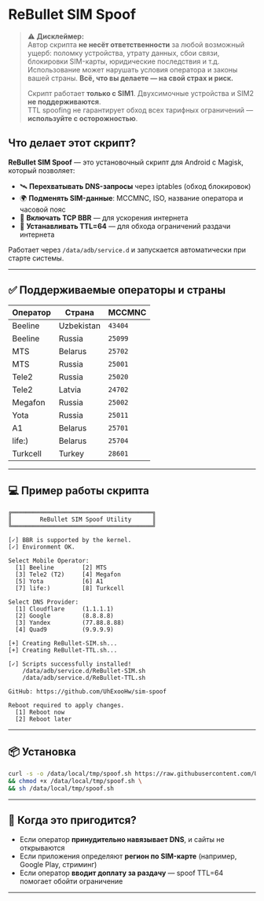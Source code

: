 # **ReBullet SIM Spoof**

> ⚠️ **Дисклеймер:**  
> Автор скрипта **не несёт ответственности** за любой возможный ущерб: поломку устройства, утрату данных, сбои связи, блокировки SIM-карты, юридические последствия и т.д.  
> Использование может нарушать условия оператора и законы вашей страны. **Всё, что вы делаете — на свой страх и риск.**
>
> Скрипт работает **только с SIM1**. Двухсимочные устройства и SIM2 **не поддерживаются**.  
> TTL spoofing не гарантирует обход всех тарифных ограничений — **используйте с осторожностью**.

## **Что делает этот скрипт?**

**ReBullet SIM Spoof** — это установочный скрипт для Android с Magisk, который позволяет:

- 🛰 **Перехватывать DNS-запросы** через iptables (обход блокировок)
- 🌍 **Подменять SIM-данные**: MCCMNC, ISO, название оператора и часовой пояс
- 🚀 **Включать TCP BBR** — для ускорения интернета
- 📶 **Устанавливать TTL=64** — для обхода ограничений раздачи интернета

Работает через `/data/adb/service.d` и запускается автоматически при старте системы.

---

## ✅ **Поддерживаемые операторы и страны**

| Оператор   | Страна     | MCCMNC  |
|------------|------------|---------|
| Beeline    | Uzbekistan | `43404` |
| Beeline    | Russia     | `25099` |
| MTS        | Belarus    | `25702` |
| MTS        | Russia     | `25001` |
| Tele2      | Russia     | `25020` |
| Tele2      | Latvia     | `24702` |
| Megafon    | Russia     | `25002` |
| Yota       | Russia     | `25011` |
| A1         | Belarus    | `25701` |
| life:)     | Belarus    | `25704` |
| Turkcell   | Turkey     | `28601` |

---

## 💻 **Пример работы скрипта**

```
╔════════════════════════════════════════╗
║        ReBullet SIM Spoof Utility      ║
╚════════════════════════════════════════╝

[✓] BBR is supported by the kernel.
[✓] Environment OK.

Select Mobile Operator:
  [1] Beeline        [2] MTS
  [3] Tele2 (T2)     [4] Megafon
  [5] Yota           [6] A1
  [7] life:)         [8] Turkcell

Select DNS Provider:
  [1] Cloudflare     (1.1.1.1)
  [2] Google         (8.8.8.8)
  [3] Yandex         (77.88.8.88)
  [4] Quad9          (9.9.9.9)

[+] Creating ReBullet-SIM.sh...
[+] Creating ReBullet-TTL.sh...

[✓] Scripts successfully installed!
    /data/adb/service.d/ReBullet-SIM.sh
    /data/adb/service.d/ReBullet-TTL.sh

GitHub: https://github.com/UhExooHw/sim-spoof

Reboot required to apply changes.
  [1] Reboot now
  [2] Reboot later
```

---

## 📦 **Установка**

```bash
curl -s -o /data/local/tmp/spoof.sh https://raw.githubusercontent.com/UhExooHw/sim-spoof/main/spoof.sh \
&& chmod +x /data/local/tmp/spoof.sh \
&& sh /data/local/tmp/spoof.sh
```

---

## 🎯 **Когда это пригодится?**

- Если оператор **принудительно навязывает DNS**, и сайты не открываются  
- Если приложения определяют **регион по SIM-карте** (например, Google Play, стриминг)  
- Если оператор **вводит доплату за раздачу** — spoof TTL=64 помогает обойти ограничение  

---